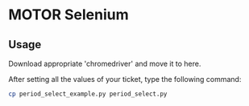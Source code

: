 # MOTOR Selenium

## Usage

Download appropriate 'chromedriver' and move it to here.

After setting all the values of your ticket, type the following command:

```bash
cp period_select_example.py period_select.py
```
